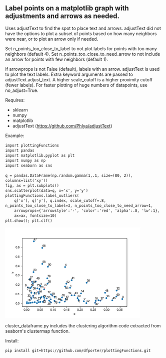 ## Label points on a matplotlib graph with adjustments and arrows as needed.

Uses adjustText to find the spot to place text and arrows.
adjustText did not have the options to plot a subset of points based on how many neighbors were near, or to plot an arrow only if needed.

Set n_points_too_close_to_label to not plot labels for points with too many neighbors (default 4).
Set n_points_too_close_to_need_arrow to not include an arrow for points with few neighbors (default 1).

If arrowprops is not False (default), labels with an arrow. 
adjustText is used to plot the text labels.
Extra keyword arguments are passed to adjustText.adjust_text.
A higher scale_cutoff is a higher proximity cutoff (fewer labels).
For faster plotting of huge numbers of datapoints, use no_adjust=True.

Requires:
* sklearn
* numpy
* matplotlib
* adjustText (https://github.com/Phlya/adjustText)

Example:
```
import plottingFunctions
import pandas
import matplotlib.pyplot as plt
import numpy as np
import seaborn as sns

q = pandas.DataFrame(np.random.gamma(1,.1, size=(80, 2)), columns=list('xy'))
fig, ax = plt.subplots()
sns.scatterplot(data=q, x='x', y='y')
plottingFunctions.label_outliers(
    q['x'], q['y'], q.index, scale_cutoff=.8, n_points_too_close_to_label=3, n_points_too_close_to_need_arrow=1, 
    arrowprops={'arrowstyle':'-', 'color':'red', 'alpha':.8, 'lw':1},
    ax=ax, fontsize=10)
plt.show(); plt.clf()
```
![alt text](example.png)

cluster_dataframe.py includes the clustering algorithm code extracted from seaborn's clustermap function.

Install:
```bash
pip install git+https://github.com/dfporter/plottingFunctions.git
```
